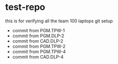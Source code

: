 # test-repo
this is for verifying all the team 100 laptops git setup

* commit from PGM.TPW-1
* commit from PGM.DLP-2
* commit from CAD.DLP-2
* commit from PGM.TPW-2
* commit from PGM.TPW-4
* commit from CAD.DLP-4